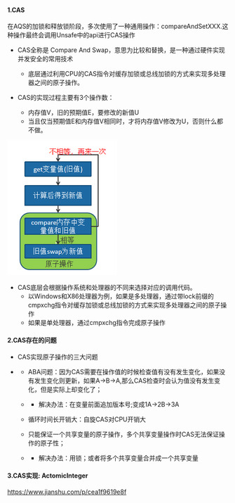 #### 1.CAS

在AQS的加锁和释放锁阶段，多次使用了一种通用操作：compareAndSetXXX.这种操作最终会调用Unsafe中的api进行CAS操作

- CAS全称是 Compare And Swap，意思为比较和替换，是一种通过硬件实现并发安全的常用技术
  - 底层通过利用CPU的CAS指令对缓存加锁或总线加锁的方式来实现多处理器之间的原子操作。

- CAS的实现过程主要有3个操作数：
  - 内存值V，旧的预期值E，要修改的新值U
  - 当且仅当预期值E和内存值V相同时，才将内存值V修改为U，否则什么都不做。

<img src=".\res4.1\1.CAS执行过程.png" alt="1.CAS执行过程" style="zoom:100%;" />

- CAS底层会根据操作系统和处理器的不同来选择对应的调用代码。
  - 以Windows和X86处理器为例，如果是多处理器，通过带lock前缀的cmpxchg指令对缓存加锁或总线加锁的方式来实现多处理器之间的原子操作
  - 如果是单处理器，通过cmpxchg指令完成原子操作

#### 2.CAS存在的问题

- CAS实现原子操作的三大问题  

- - ABA问题：因为CAS需要在操作值的时候检查值有没有发生变化，如果没有发生变化则更新，如果A->B->A,那么CAS检查时会认为值没有发生变化，但是实际上却变化了；

  - - 解决办法：在变量前面追加版本号;变成1A->2B->3A

  - 循环时间长开销大：自旋CAS对CPU开销大

  - 只能保证一个共享变量的原子操作，多个共享变量操作时CAS无法保证操作的原子性；

  - - 解决办法：用锁；或者将多个共享变量合并成一个共享变量

#### 3.CAS实现: ActomicInteger

https://www.jianshu.com/p/cea1f9619e8f

















